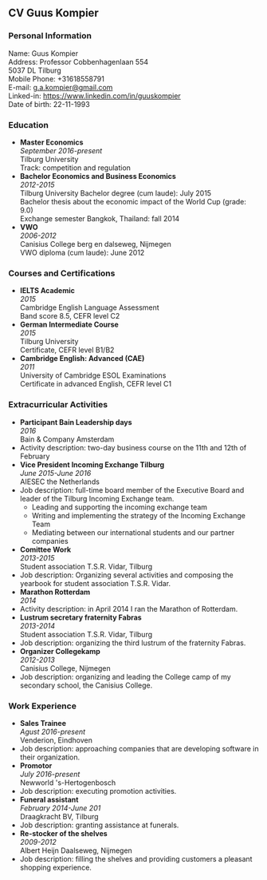 ## CV Guus Kompier
### Personal Information
Name: Guus Kompier  
Address: Professor Cobbenhagenlaan 554  
5037 DL Tilburg  
Mobile Phone: +31618558791  
E-mail: g.a.kompier@gmail.com  
Linked-in: https://www.linkedin.com/in/guuskompier  
Date of birth: 22-11-1993
### Education
* **Master Economics**  
*September 2016-present*  
Tilburg University  
Track: competition and regulation  
* **Bachelor Economics and Business Economics**  
*2012-2015*  
Tilburg University 
Bachelor degree (cum laude): July 2015  
Bachelor thesis about the economic impact of the World Cup (grade: 9.0)  
Exchange semester Bangkok, Thailand: fall 2014 
* **VWO**   
*2006-2012*  
Canisius College berg en dalseweg, Nijmegen  
VWO diploma (cum laude): June 2012  

### Courses and Certifications  
* **IELTS Academic**  
*2015*  
Cambridge English Language Assessment  
Band score 8.5, CEFR level C2  
* **German Intermediate Course**  
*2015*  
Tilburg University  
Certificate, CEFR level B1/B2  
* **Cambridge English: Advanced (CAE)**    
*2011*  
University of Cambridge ESOL Examinations  
Certificate in advanced English, CEFR level C1  

### Extracurricular Activities    
* **Participant Bain Leadership days**  
*2016*  
Bain & Company Amsterdam  
 * Activity description: two-day business course on the 11th and 12th of February  
* **Vice President Incoming Exchange Tilburg**  
*June 2015-June 2016*  
AIESEC the Netherlands  
 * Job description: full-time board member of the Executive Board and leader of the Tilburg Incoming Exchange team.  
   * Leading and supporting the incoming exchange team  
    * Writing and implementing the strategy of the Incoming Exchange Team  
     * Mediating between our international students and our partner companies  
* **Comittee Work**  
*2013-2015*  
Student association T.S.R. Vidar, Tilburg  
 * Job description: Organizing several activities and composing the yearbook for student association T.S.R. Vidar.  
* **Marathon Rotterdam**  
*2014*  
 * Activity description: in April 2014 I ran the Marathon of Rotterdam.  
* **Lustrum secretary fraternity Fabras**  
*2013-2014*  
Student association T.S.R. Vidar, Tilburg  
 * Job description: organizing the third lustrum of the fraternity Fabras.  
* **Organizer Collegekamp**  
*2012-2013*  
Canisius College, Nijmegen  
 * Job description: organizing and leading the College camp of my secondary school, the Canisius College.  

### Work Experience  
* **Sales Trainee**  
*Agust 2016-present*  
Venderion, Eindhoven  
 * Job description: approaching companies that are developing software in their organization.  
* **Promotor**  
*July 2016-present*  
Newworld 's-Hertogenbosch   
 * Job description: executing promotion activities. 
* **Funeral assistant**  
*February 2014-June 201*  
Draagkracht BV, Tilburg  
 * Job description: granting assistance at funerals.  
* **Re-stocker of the shelves**  
*2009-2012*  
Albert Heijn Daalseweg, Nijmegen  
 * Job description: filling the shelves and providing customers a pleasant shopping experience.


















